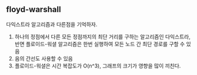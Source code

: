 ## floyd-warshall

다익스트라 알고리즘과 다른점을 기억하자.

1. 하나의 정점에서 다른 모든 정점까지의 최단 거리를 구하는 알고리즘인 다익스트라, 반면 플로이드-워셜 알고리즘은 한번 실행하여 모든 노드 간 최단 경로를 구할 수 있음 
2. 음의 간선도 사용할 수 있음
3. 플로이드-워셜은 시간 복잡도가 O(n^3), 그래프의 크기가 영향을 많이 끼친다.
